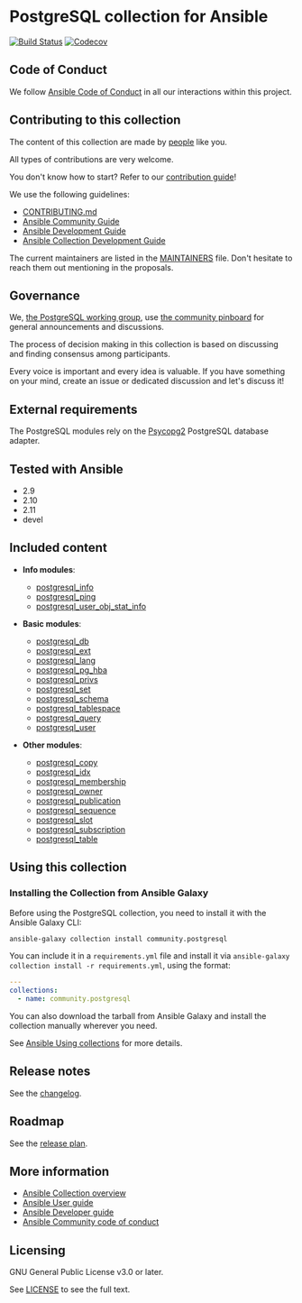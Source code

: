 # PostgreSQL collection for Ansible
[![Build Status](
https://dev.azure.com/ansible/community.postgres/_apis/build/status/CI?branchName=main)](https://dev.azure.com/ansible/community.postgres/_build?definitionId=28)
[![Codecov](https://img.shields.io/codecov/c/github/ansible-collections/community.postgresql)](https://codecov.io/gh/ansible-collections/community.postgresql)

## Code of Conduct

We follow [Ansible Code of Conduct](https://docs.ansible.com/ansible/latest/community/code_of_conduct.html) in all our interactions within this project.

## Contributing to this collection

The content of this collection are made by [people](CONTRIBUTORS) like you.

All types of contributions are very welcome.

You don't know how to start? Refer to our [contribution guide](CONTRIBUTING.md)!

We use the following guidelines:

* [CONTRIBUTING.md](CONTRIBUTING.md)
* [Ansible Community Guide](https://docs.ansible.com/ansible/latest/community/index.html)
* [Ansible Development Guide](https://docs.ansible.com/ansible/devel/dev_guide/index.html)
* [Ansible Collection Development Guide](https://docs.ansible.com/ansible/devel/dev_guide/developing_collections.html#contributing-to-collections)

The current maintainers are listed in the [MAINTAINERS](MAINTAINERS) file. Don't hesitate to reach them out mentioning in the proposals.

## Governance

We, [the PostgreSQL working group](https://github.com/ansible-collections/community.postgresql/wiki/PostgreSQL-Working-Group), use [the community pinboard](https://github.com/ansible-collections/community.postgresql/issues/30) for general announcements and discussions.

The process of decision making in this collection is based on discussing and finding consensus among participants.

Every voice is important and every idea is valuable. If you have something on your mind, create an issue or dedicated discussion and let's discuss it!

## External requirements

The PostgreSQL modules rely on the [Psycopg2](https://www.psycopg.org/docs/) PostgreSQL database adapter.

## Tested with Ansible

- 2.9
- 2.10
- 2.11
- devel

## Included content

- **Info modules**:
  - [postgresql_info](https://docs.ansible.com/ansible/latest/collections/community/postgresql/postgresql_info_module.html)
  - [postgresql_ping](https://docs.ansible.com/ansible/latest/collections/community/postgresql/postgresql_ping_module.html)
  - [postgresql_user_obj_stat_info](https://docs.ansible.com/ansible/latest/collections/community/postgresql/postgresql_user_obj_stat_info_module.html)

- **Basic modules**:
  - [postgresql_db](https://docs.ansible.com/ansible/latest/collections/community/postgresql/postgresql_db_module.html)
  - [postgresql_ext](https://docs.ansible.com/ansible/latest/collections/community/postgresql/postgresql_ext_module.html)
  - [postgresql_lang](https://docs.ansible.com/ansible/latest/collections/community/postgresql/postgresql_lang_module.html)
  - [postgresql_pg_hba](https://docs.ansible.com/ansible/latest/collections/community/postgresql/postgresql_pg_hba_module.html)
  - [postgresql_privs](https://docs.ansible.com/ansible/latest/collections/community/postgresql/postgresql_privs_module.html)
  - [postgresql_set](https://docs.ansible.com/ansible/latest/collections/community/postgresql/postgresql_set_module.html)
  - [postgresql_schema](https://docs.ansible.com/ansible/latest/collections/community/postgresql/postgresql_schema_module.html)
  - [postgresql_tablespace](https://docs.ansible.com/ansible/latest/collections/community/postgresql/postgresql_tablespace_module.html)
  - [postgresql_query](https://docs.ansible.com/ansible/latest/collections/community/postgresql/postgresql_query_module.html)
  - [postgresql_user](https://docs.ansible.com/ansible/latest/collections/community/postgresql/postgresql_user_module.html)

- **Other modules**:
  - [postgresql_copy](https://docs.ansible.com/ansible/latest/collections/community/postgresql/postgresql_copy_module.html)
  - [postgresql_idx](https://docs.ansible.com/ansible/latest/collections/community/postgresql/postgresql_idx_module.html)
  - [postgresql_membership](https://docs.ansible.com/ansible/latest/collections/community/postgresql/postgresql_membership_module.html)
  - [postgresql_owner](https://docs.ansible.com/ansible/latest/collections/community/postgresql/postgresql_owner_module.html)
  - [postgresql_publication](https://docs.ansible.com/ansible/latest/collections/community/postgresql/postgresql_publication_module.html)
  - [postgresql_sequence](https://docs.ansible.com/ansible/latest/collections/community/postgresql/postgresql_sequence_module.html)
  - [postgresql_slot](https://docs.ansible.com/ansible/latest/collections/community/postgresql/postgresql_slot_module.html)
  - [postgresql_subscription](https://docs.ansible.com/ansible/latest/collections/community/postgresql/postgresql_subscription_module.html)
  - [postgresql_table](https://docs.ansible.com/ansible/latest/collections/community/postgresql/postgresql_table_module.html)

## Using this collection

### Installing the Collection from Ansible Galaxy

Before using the PostgreSQL collection, you need to install it with the Ansible Galaxy CLI:

```bash
ansible-galaxy collection install community.postgresql
```

You can include it in a `requirements.yml` file and install it via `ansible-galaxy collection install -r requirements.yml`, using the format:

```yaml
---
collections:
  - name: community.postgresql
```

You can also download the tarball from Ansible Galaxy and install the collection manually wherever you need.

See [Ansible Using collections](https://docs.ansible.com/ansible/latest/user_guide/collections_using.html) for more details.

## Release notes

See the [changelog](https://github.com/ansible-collections/community.postgresql/blob/main/CHANGELOG.rst).

## Roadmap

See the [release plan](https://github.com/ansible-collections/community.postgresql/issues/13).

## More information

- [Ansible Collection overview](https://github.com/ansible-collections/overview)
- [Ansible User guide](https://docs.ansible.com/ansible/latest/user_guide/index.html)
- [Ansible Developer guide](https://docs.ansible.com/ansible/latest/dev_guide/index.html)
- [Ansible Community code of conduct](https://docs.ansible.com/ansible/latest/community/code_of_conduct.html)

## Licensing

GNU General Public License v3.0 or later.

See [LICENSE](https://www.gnu.org/licenses/gpl-3.0.txt) to see the full text.
